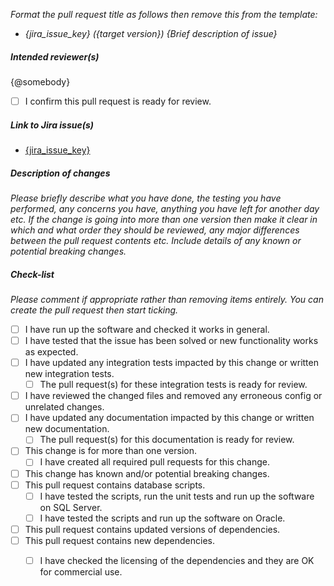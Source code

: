 *Format the pull request title as follows then remove this from the template:*
- *{jira_issue_key} ({target version}) {Brief description of issue}*

##### Intended reviewer(s)
{@somebody}

- [ ] I confirm this pull request is ready for review.

##### Link to Jira issue(s)
- [{jira_issue_key}](https://support.bradyplc.com/browse/{jira_issue_key})

##### Description of changes 
*Please briefly describe what you have done, the testing you have performed, any concerns you have, anything you have left for another day etc.*
*If the change is going into more than one version then make it clear in which and what order they should be reviewed, any major differences between the pull request contents etc.*
*Include details of any known or potential breaking changes.*

##### Check-list
*Please comment if appropriate rather than removing items entirely. You can create the pull request then start ticking.*
- [ ] I have run up the software and checked it works in general.
- [ ] I have tested that the issue has been solved or new functionality works as expected.
- [ ] I have updated any integration tests impacted by this change or written new integration tests.
  - [ ] The pull request(s) for these integration tests is ready for review.
- [ ] I have reviewed the changed files and removed any erroneous config or unrelated changes.
- [ ] I have updated any documentation impacted by this change or written new documentation.
  - [ ] The pull request(s) for this documentation is ready for review.
- [ ] This change is for more than one version.
  - [ ] I have created all required pull requests for this change.
- [ ] This change has known and/or potential breaking changes.
- [ ] This pull request contains database scripts.
  - [ ] I have tested the scripts, run the unit tests and run up the software on SQL Server.
  - [ ] I have tested the scripts and run up the software on Oracle.
- [ ] This pull request contains updated versions of dependencies.
- [ ] This pull request contains new dependencies.
  - [ ] I have checked the licensing of the dependencies and they are OK for commercial use.

